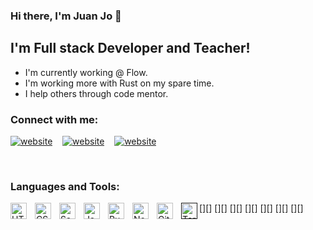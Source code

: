 ### Hi there, I'm Juan Jo 👋

## I'm Full stack Developer and Teacher!
- I'm currently working @ Flow.
- I'm working more with Rust on my spare time.
- I help others through code mentor.

### Connect with me:


[![website](./img/globe-dark.svg)](https://juanjoseruizferrer.com)
&nbsp;&nbsp;
[![website](./img/twitter-dark.svg)](https://twitter.com/Awesome_Juanjo)
&nbsp;&nbsp;
[![website](./img/linkedin-dark.svg)](https://linkedin.com/in/jjgeek)

<br />

### Languages and Tools:

[<img align="left" alt="HTML5" width="26px" src="https://cdn.jsdelivr.net/gh/devicons/devicon/icons/html5/html5-original.svg" style="padding-right:10px;" />][]
[<img align="left" alt="CSS3" width="26px" src="https://cdn.jsdelivr.net/gh/devicons/devicon/icons/css3/css3-original.svg" style="padding-right:10px;" />][]
[<img align="left" alt="Sass" width="26px" src="https://cdn.jsdelivr.net/gh/devicons/devicon/icons/sass/sass-original.svg" style="padding-right:10px;" />][]
[<img align="left" alt="JavaScript" width="26px" src="https://cdn.jsdelivr.net/gh/devicons/devicon/icons/javascript/javascript-original.svg" style="padding-right:10px;" />][]
[<img align="left" alt="Ruby" width="26px" src="https://cdn.jsdelivr.net/gh/devicons/devicon/icons/react/react-original.svg" style="padding-right:10px;" />][]
[<img align="left" alt="Node.js" width="26px" src="https://cdn.jsdelivr.net/gh/devicons/devicon/icons/nodejs/nodejs-original.svg" style="padding-right:10px;" />][]
[<img align="left" alt="Git" width="26px" src="https://cdn.jsdelivr.net/gh/devicons/devicon/icons/git/git-original.svg" style="padding-right:10px;" />][]
[<img align="left" alt="Terminal" width="26px" src="./img/terminal-dark.svg" />]()

<br />
<br />


[website]: https://juanjoseruizferrer.com
[twitter]: https://twitter.com/Awesome_Juanjo
[linkedin]: https://linkedin.com/in/jjgeek
